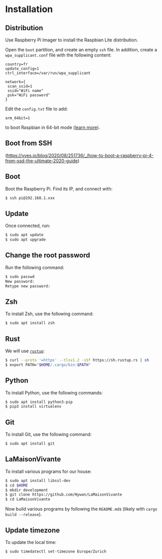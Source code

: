 # Installation

## Distribution

Use Raspberry Pi Imager to install the Raspbian Lite distribution.

Open the `boot` partition, and create an empty `ssh` file. In
addition, create a `wpa_supplicant.conf` file with the following
content:

```
country=fr
update_config=1
ctrl_interface=/var/run/wpa_supplicant

network={
 scan_ssid=1
 ssid="WiFi name"
 psk="WiFi password"
}
```

Edit the `config.txt` file to add:

```
arm_64bit=1
```

to boot Raspbian in 64-bit mode ([learn
more](https://www.raspberrypi.org/forums/viewtopic.php?t=250730)).

## Boot from SSH

(https://yves.io/blog/2020/08/251736/_/how-to-boot-a-raspberry-pi-4-from-ssd-the-ultimate-2020-guide)

## Boot

Boot the Raspberry Pi. Find its IP, and connect with:

```sh
$ ssh pi@192.168.1.xxx
```

## Update

Once connected, run:

```sh
$ sudo apt update
$ sudo apt upgrade
```

## Change the root password

Run the following command:

```sh
$ sudo passwd
New password:
Retype new password:
```

## Zsh

To install Zsh, use the following command:

```sh
$ sudo apt install zsh
```

## Rust

We will use [`rustup`](https://rustup.rs/):


```sh
$ curl --proto '=https' --tlsv1.2 -sSf https://sh.rustup.rs | sh
$ export PATH="$HOME/.cargo/bin:$PATH"
```

## Python

To install Python, use the following commands:

```sh
$ sudo apt install python3-pip
$ pip3 install virtualenv
```

## Git

To install Git, use the following command:

```sh
$ sudo apt install git
```

## LaMaisonVivante

To install various programs for our house:

```sh
$ sudo apt install libssl-dev
$ cd $HOME
$ mkdir development
$ git clone https://github.com/Hywan/LaMaisonVivante
$ cd LaMaisonVivante
```

Now build various programs by following the `README.md`s (likely with
`cargo build --release`).

## Update timezone

To update the local time:

```sh
$ sudo timedatectl set-timezone Europe/Zurich
```
